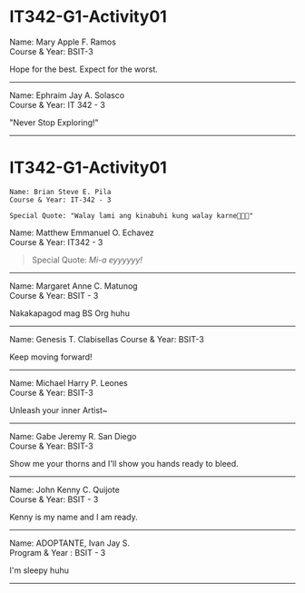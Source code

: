 # IT342-G1-Activity01

Name: Mary Apple F. Ramos  
Course & Year: BSIT-3

Hope for the best. Expect for the worst.

***

Name: Ephraim Jay A. Solasco\
Course & Year: IT 342 - 3

"Never Stop Exploring!"
***


# IT342-G1-Activity01
    Name: Brian Steve E. Pila
    Course & Year: IT-342 - 3

    Special Quote: "Walay lami ang kinabuhi kung walay karne🥩🥩🥩"

Name: Matthew Emmanuel O. Echavez\
Course & Year: IT342 - 3

> Special Quote: _Mi-a eyyyyyy!_
*** 

Name: Margaret Anne C. Matunog  
Course & Year: BSIT - 3

Nakakapagod mag BS Org huhu

***

Name: Genesis T. Clabisellas
Course & Year: BSIT-3

Keep moving forward!

***


Name: Michael Harry P. Leones<br>
Course & Year: BSIT-3

Unleash your inner Artist~

****

Name: Gabe Jeremy R. San Diego<br>
Course & Year: BSIT-3

Show me your thorns and I'll show you hands ready to bleed.

***

Name: John Kenny C. Quijote <br>
Course & Year: BSIT - 3

Kenny is my name and I am ready.

****

Name: ADOPTANTE, Ivan Jay S. <br>
Program & Year : BSIT - 3

I'm sleepy huhu

****
